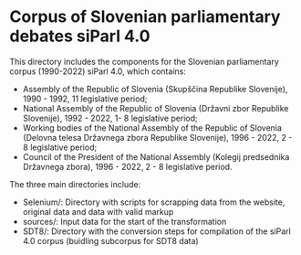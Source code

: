 # Corpus of Slovenian parliamentary debates siParl 4.0

This directory includes the components for the Slovenian parliamentary corpus (1990-2022) siParl 4.0, which contains:

- Assembly of the Republic of Slovenia (Skupščina Republike Slovenije), 1990 - 1992, 11 legislative period;
 - National Assembly of the Republic of Slovenia (Državni zbor Republike Slovenije), 1992 - 2022, 1- 8 legislative period;
- Working bodies of the National Assembly of the Republic of Slovenia (Delovna telesa Državnega zbora Republike Slovenije), 1996 - 2022, 2 - 8 legislative period; 
- Council of the President of the National Assembly (Kolegij predsednika Državnega zbora), 1996 - 2022, 2 - 8 legislative period.

The three main directories include:

- Selenium/: Directory with scripts for scrapping data from the website, original data and data with valid markup
- sources/: Input data for the start of the transformation
- SDT8/: Directory with the conversion steps for compilation of the siParl 4.0 corpus (buidling subcorpus for SDT8 data)